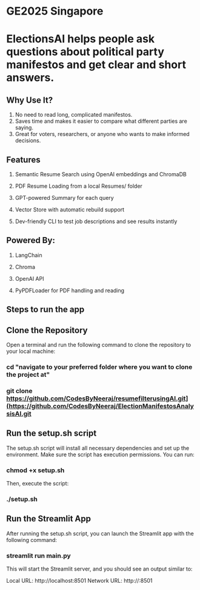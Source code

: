 # GE2025 Singapore
# ElectionsAI helps people ask questions about political party manifestos and get clear and short answers. 

## Why Use It?
1. No need to read long, complicated manifestos.
2. Saves time and makes it easier to compare what different parties are saying.
3. Great for voters, researchers, or anyone who wants to make informed decisions.


## Features
1. Semantic Resume Search using OpenAI embeddings and ChromaDB

2. PDF Resume Loading from a local Resumes/ folder

3. GPT-powered Summary for each query

4. Vector Store with automatic rebuild support
 
5. Dev-friendly CLI to test job descriptions and see results instantly

## Powered By:
1. LangChain

2. Chroma

3. OpenAI API

4. PyPDFLoader for PDF handling and reading

## Steps to run the app 

## Clone the Repository
Open a terminal and run the following command to clone the repository to your local machine:

### cd "navigate to your preferred folder where you want to clone the project at"

### git clone https://github.com/CodesByNeeraj/resumefilterusingAI.git](https://github.com/CodesByNeeraj/ElectionManifestosAnalysisAI.git

## Run the setup.sh script
The setup.sh script will install all necessary dependencies and set up the environment.
Make sure the script has execution permissions. You can run:

### chmod +x setup.sh

Then, execute the script:

### ./setup.sh

## Run the Streamlit App
After running the setup.sh script, you can launch the Streamlit app with the following command:

### streamlit run main.py
This will start the Streamlit server, and you should see an output similar to:

Local URL: http://localhost:8501
Network URL: http://<your-local-ip>:8501
